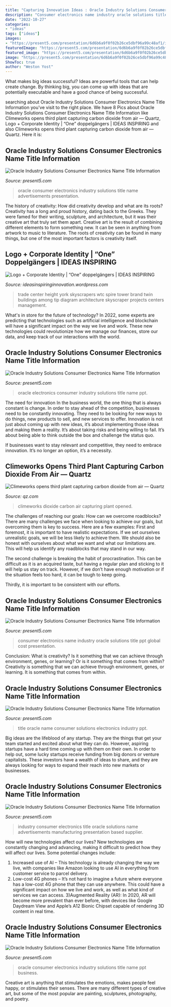 ```yaml
---
title: "Capturing Innovation Ideas : Oracle Industry Solutions Consumer Electronics Name Title Information"
description: "Consumer electronics name industry oracle solutions title ppt global cost presentation"
date: "2022-10-27"
categories:
- "ideas"
tags: ["ideas"]
images:
- "https://present5.com/presentation/6d6b6a9f0f02b26ce5dbf96a99c48af1/image-68.jpg"
featuredImage: "https://present5.com/presentation/6d6b6a9f0f02b26ce5dbf96a99c48af1/image-68.jpg"
featured_image: "https://present5.com/presentation/6d6b6a9f0f02b26ce5dbf96a99c48af1/image-71.jpg"
image: "https://present5.com/presentation/6d6b6a9f0f02b26ce5dbf96a99c48af1/image-36.jpg"
ShowToc: true
author: "Weston Yost"
---
```



What makes big ideas successful?
Ideas are powerful tools that can help create change. By thinking big, you can come up with ideas that are potentially executable and have a good chance of being successful.

	

		
searching about Oracle Industry Solutions Consumer Electronics Name Title Information you've visit to the right place. We have 8 Pics about Oracle Industry Solutions Consumer Electronics Name Title Information like Climeworks opens third plant capturing carbon dioxide from air — Quartz, Logo + Corporate Identity | “One” doppelgängers | IDEAS INSPIRING and also Climeworks opens third plant capturing carbon dioxide from air — Quartz. Here it is:
		
    
## Oracle Industry Solutions Consumer Electronics Name Title Information

<img loading=lazy src="https://present5.com/presentation/6d6b6a9f0f02b26ce5dbf96a99c48af1/image-20.jpg" onerror="this.onerror=null;this.src='https://tse4.mm.bing.net/th?id=OIP.tMxSMivlbY4gN0J8xiWqBQHaFj&amp;pid=15.1';" alt="Oracle Industry Solutions Consumer Electronics Name Title Information">

_Source: present5.com_

>oracle consumer electronics industry solutions title name advertisements presentation. 

	

The history of creativity: How did creativity develop and what are its roots?
Creativity has a long and proud history, dating back to the Greeks. They were famed for their writing, sculpture, and architecture, but it was their creative art that truly set them apart. Creative art is the result of combining different elements to form something new. It can be seen in anything from artwork to music to literature. The roots of creativity can be found in many things, but one of the most important factors is creativity itself.

    
## Logo + Corporate Identity | “One” Doppelgängers | IDEAS INSPIRING

<img loading=lazy src="http://www.underconsideration.com/brandnew/archives/one_wtc_tower.jpg" onerror="this.onerror=null;this.src='https://tse1.mm.bing.net/th?id=OIP.23EZvNALm_wxvO8e-RXeIwHaFt&amp;pid=15.1';" alt="Logo + Corporate Identity | “One” doppelgängers | IDEAS INSPIRING">

_Source: ideasinspiringinnovation.wordpress.com_

>trade center height york skyscrapers wtc spire tower brand twin buildings among tip diagram architecture skyscraper projects centers management. 

	

What's in store for the future of technology?
In 2022, some experts are predicting that technologies such as artificial intelligence and blockchain will have a significant impact on the way we live and work. These new technologies could revolutionize how we manage our finances, store our data, and keep track of our interactions with the world.

    
## Oracle Industry Solutions Consumer Electronics Name Title Information

<img loading=lazy src="https://present5.com/presentation/6d6b6a9f0f02b26ce5dbf96a99c48af1/image-63.jpg" onerror="this.onerror=null;this.src='https://tse3.mm.bing.net/th?id=OIP.5o4JhwEQJo5XQtfYcvoN0QHaFj&amp;pid=15.1';" alt="Oracle Industry Solutions Consumer Electronics Name Title Information">

_Source: present5.com_

>oracle electronics consumer industry solutions title name ppt. 

	

The need for innovation
In the business world, the one thing that is always constant is change. In order to stay ahead of the competition, businesses need to be constantly innovating. They need to be looking for new ways to do things, new products to sell, and new services to offer.
Innovation is not just about coming up with new ideas, it’s about implementing those ideas and making them a reality. It’s about taking risks and being willing to fail. It’s about being able to think outside the box and challenge the status quo.

If businesses want to stay relevant and competitive, they need to embrace innovation. It’s no longer an option, it’s a necessity.

    
## Climeworks Opens Third Plant Capturing Carbon Dioxide From Air — Quartz

<img loading=lazy src="https://cms.qz.com/wp-content/uploads/2018/09/climeworks-store-and-go-eu-direct-air-capture.jpg?quality=75&amp;strip=all&amp;w=1400" onerror="this.onerror=null;this.src='https://tse4.mm.bing.net/th?id=OIP.gAUyaXI9mhzQS_hj0-fI3QHaEK&amp;pid=15.1';" alt="Climeworks opens third plant capturing carbon dioxide from air — Quartz">

_Source: qz.com_

>climeworks dioxide carbon air capturing plant opened. 

	

The challenges of reaching our goals: How can we overcome roadblocks?
There are many challenges we face when looking to achieve our goals, but overcoming them is key to success. Here are a few examples:
First and foremost, it is important to have realistic expectations. If we set ourselves unrealistic goals, we will be less likely to achieve them. We should also be honest with ourselves about what we want and what our limitations are. This will help us identify any roadblocks that may stand in our way.

The second challenge is breaking the habit of procrastination. This can be difficult as it is an acquired taste, but having a regular plan and sticking to it will help us stay on track. However, if we don’t have enough motivation or if the situation feels too hard, it can be tough to keep going.

Thirdly, it is important to be consistent with our efforts.

    
## Oracle Industry Solutions Consumer Electronics Name Title Information

<img loading=lazy src="https://present5.com/presentation/6d6b6a9f0f02b26ce5dbf96a99c48af1/image-60.jpg" onerror="this.onerror=null;this.src='https://tse3.mm.bing.net/th?id=OIP.irdiuvnPLtNcxtOsmGIsUAHaFj&amp;pid=15.1';" alt="Oracle Industry Solutions Consumer Electronics Name Title Information">

_Source: present5.com_

>consumer electronics name industry oracle solutions title ppt global cost presentation. 

	

Conclusion: What is creativity? Is it something that we can achieve through environment, genes, or learning? Or is it something that comes from within?
Creativity is something that we can achieve through environment, genes, or learning. It is something that comes from within.

    
## Oracle Industry Solutions Consumer Electronics Name Title Information

<img loading=lazy src="https://present5.com/presentation/6d6b6a9f0f02b26ce5dbf96a99c48af1/image-68.jpg" onerror="this.onerror=null;this.src='https://tse1.mm.bing.net/th?id=OIP.XH6mvyqUmtoQfPzXWq-KNQHaFj&amp;pid=15.1';" alt="Oracle Industry Solutions Consumer Electronics Name Title Information">

_Source: present5.com_

>title oracle name consumer solutions electronics industry ppt. 

	

Big ideas are the lifeblood of any startup. They are the things that get your team started and excited about what they can do. However, aspiring startups have a hard time coming up with them on their own. In order to help out, some lucky startups receive funding from big donors or venture capitalists. These investors have a wealth of ideas to share, and they are always looking for ways to expand their reach into new markets or businesses.

    
## Oracle Industry Solutions Consumer Electronics Name Title Information

<img loading=lazy src="https://present5.com/presentation/6d6b6a9f0f02b26ce5dbf96a99c48af1/image-36.jpg" onerror="this.onerror=null;this.src='https://tse1.mm.bing.net/th?id=OIP.M2jNUAwL3ZvwMBCEup-dBwHaFj&amp;pid=15.1';" alt="Oracle Industry Solutions Consumer Electronics Name Title Information">

_Source: present5.com_

>industry consumer electronics title oracle solutions name advertisements manufacturing presentation based supplier. 

	

How will new technologies affect our lives?
New technologies are constantly changing and advancing, making it difficult to predict how they will affect our lives. Some potential changes include: 
1) Increased use of AI – This technology is already changing the way we live, with companies like Amazon looking to use AI in everything from customer service to parcel delivery. 
2) Low-cost 4G phones – It’s not hard to imagine a future where everyone has a low-cost 4G phone that they can use anywhere. This could have a significant impact on how we live and work, as well as what kind of services we can access. 
3)Augmented Reality (AR): In 2020, AR will become more prevalent than ever before, with devices like Google Daydream View and Apple’s A12 Bionic Chipset capable of rendering 3D content in real time.

    
## Oracle Industry Solutions Consumer Electronics Name Title Information

<img loading=lazy src="https://present5.com/presentation/6d6b6a9f0f02b26ce5dbf96a99c48af1/image-71.jpg" onerror="this.onerror=null;this.src='https://tse1.mm.bing.net/th?id=OIP.n44-GxptvO3addjlorXvHAHaFj&amp;pid=15.1';" alt="Oracle Industry Solutions Consumer Electronics Name Title Information">

_Source: present5.com_

>oracle consumer electronics industry solutions title name ppt business. 

	

Creative art is anything that stimulates the emotions, makes people feel happy, or stimulates their senses. There are many different types of creative art, but some of the most popular are painting, sculptures, photography, and poetry.

